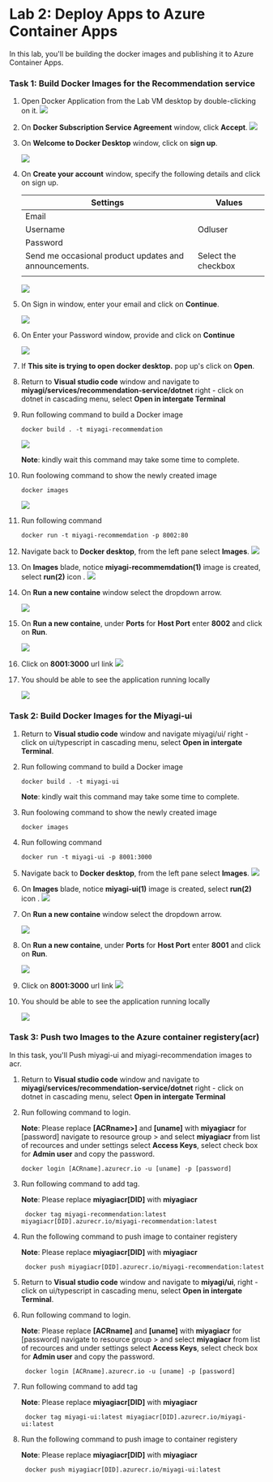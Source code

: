 # Lab 2: Deploy Apps to Azure Container Apps

In this lab, you'll be building the docker images and publishing it to Azure Container Apps.

### Task 1: Build Docker Images for the Recommendation service

1. Open Docker Application from the Lab VM desktop by double-clicking on it.
   ![](./Media/docker1.png)
   
1. On **Docker Subscription Service Agreement** window, click **Accept**.
   ![](./Media/docker2.png)

1. On **Welcome to Docker Desktop** window, click on **sign up**.

   ![](./Media/docker3.png)

1. On **Create your account** window, specify the following details and click on sign up.

   | **Settings**         | **Values**           | 
   | -------------------- | -------------------- | 
   | Email                | <inject key="AzureAdUserEmail"></inject>  | 
   | Username             | Odluser<inject key="DeploymentID" enableCopy="false"/>   |
   | Password             | <inject key="AzureAdUserPassword"></inject>         |
   | Send me occasional product updates and announcements. | Select the checkbox |
   |||

   ![](./Media/docker5.png)

1. On Sign in window, enter your email <inject key="AzureAdUserEmail"></inject> and click on **Continue**.

   ![](./Media/docker4.png)

1. On Enter your Password window, provide <inject key="AzureAdUserPassword"></inject> and click on **Continue**

    ![](./Media/docker(6).png)

1. If **This site is trying to open docker desktop.** pop up's click on **Open**.

1. Return to **Visual studio code** window and navigate to **miyagi/services/recommendation-service/dotnet** right - click on dotnet in cascading menu, select **Open in intergate Terminal**

1. Run following command to build a Docker image

   ```
   docker build . -t miyagi-recommemdation      
   ```

   ![](./Media/task2-1.png)

   **Note**: kindly wait this command may take some time to complete.

1. Run foolowing command to show the newly created image
   ```
   docker images
   ```
   ![](./Media/task2-2.png)

1. Run following command
   ```
   docker run -t miyagi-recommemdation -p 8002:80
   ```

1. Navigate back to **Docker desktop**, from the left pane select **Images**.
   ![](./Media/docker7.png)

1. On **Images** blade, notice **miyagi-recommemdation(1)** image is created, select **run(2)** icon .
   ![](./Media/docker13.png)

1. On **Run a new containe** window select the dropdown arrow.

   ![](./Media/docker14-(1).png)

1. On **Run a new containe**, under **Ports** for **Host Port** enter **8002** and click on **Run**.

    ![](./Media/docker14.png)

1. Click on **8001:3000** url link
   ![](./Media/docker15.png)
   
1. You should be able to see the application running locally
   
   ![](./Media/docker16.png)

### Task 2: Build Docker Images for the Miyagi-ui

1. Return to **Visual studio code** window and navigate miyagi/ui/ right - click on ui/typescript in cascading menu, select **Open in intergate Terminal**.

1. Run following command to build a Docker image

    ```
    docker build . -t miyagi-ui      
    ```
    **Note**: kindly wait this command may take some time to complete.

1. Run foolowing command to show the newly created image
   ```
   docker images
   ```
  
1. Run following command
   ```
   docker run -t miyagi-ui -p 8001:3000
   ```

1. Navigate back to **Docker desktop**, from the left pane select **Images**.
   ![](./Media/docker7.png)

1. On **Images** blade, notice **miyagi-ui(1)** image is created, select **run(2)** icon .
   ![](./Media/docker8.png)

1. On **Run a new containe** window select the dropdown arrow.

   ![](./Media/docker9.png)

1. On **Run a new containe**, under **Ports** for **Host Port** enter **8001** and click on **Run**.

    ![](./Media/docker10.png)

1. Click on **8001:3000** url link
   ![](./Media/docker11.png)
   
1. You should be able to see the application running locally
   
   ![](./Media/docker12.png)

### Task 3: Push two Images to the Azure container registery(acr)

In this task, you'll Push miyagi-ui and miyagi-recommendation images to acr. 

1. Return to **Visual studio code** window and navigate to **miyagi/services/recommendation-service/dotnet** right - click on dotnet in cascading menu, select **Open in intergate Terminal**

1. Run following command to login.

   **Note**: Please replace **[ACRname>]** and **[uname]** with **miyagiacr<inject key="DeploymentID" enableCopy="false"/>** for [password] navigate to resource group > and select **miyagiacr<inject key="DeploymentID" enableCopy="false"/>** from list of recources and under settings select **Access Keys**, select check box for **Admin user** and copy the password.

    ```
    docker login [ACRname].azurecr.io -u [uname] -p [password]
    ```

1. Run following command to add tag.

   **Note**: Please replace **miyagiacr[DID]** with **miyagiacr<inject key="DeploymentID" enableCopy="false"/>**

   ```
    docker tag miyagi-recommendation:latest miyagiacr[DID].azurecr.io/miyagi-recommendation:latest
   ```
1. Run the following command to push image to container registery

   **Note**: Please replace **miyagiacr[DID]** with **miyagiacr<inject key="DeploymentID" enableCopy="false"/>**

   ```
    docker push miyagiacr[DID].azurecr.io/miyagi-recommendation:latest

   ```

1. Return to **Visual studio code** window and navigate to **miyagi/ui**, right - click on ui/typescript in cascading menu, select **Open in intergate Terminal**.

1. Run following command to login.

    **Note**: Please replace **[ACRname]** and **[uname]** with **miyagiacr<inject key="DeploymentID" enableCopy="false"/>** for [password] navigate to resource group > and select **miyagiacr<inject key="DeploymentID" enableCopy="false"/>** from list of recources and under settings select **Access Keys**, select check box for **Admin user** and copy the password.

   ```
    docker login [ACRname].azurecr.io -u [uname] -p [password]
   ```

1. Run following command to add tag

   **Note**: Please replace **miyagiacr[DID]** with **miyagiacr<inject key="DeploymentID" enableCopy="false"/>**

   ```
    docker tag miyagi-ui:latest miyagiacr[DID].azurecr.io/miyagi-ui:latest
   ```
1. Run the following command to push image to container registery

   **Note**: Please replace **miyagiacr[DID]** with **miyagiacr<inject key="DeploymentID" enableCopy="false"/>**

   ```
    docker push miyagiacr[DID].azurecr.io/miyagi-ui:latest

   ```



